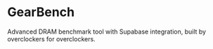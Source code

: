 # GearBench
Advanced DRAM benchmark tool with Supabase integration, built by overclockers for overclockers.
